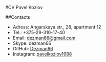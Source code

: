 #CV Pavel Kozlov

##Contacts 

* Adress: Angarskaya str., 28, apartment 12
* Tel.: +375-29-310-17-40
* Email: dezman66@gmail.com
* Skype: dezman66
* GitHub: [Dezman66](https://github.com/Dezman66)
* Instagram: [pavelkozlov1988](https://www.instagram.com)